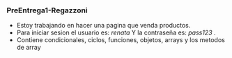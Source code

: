 ### PreEntrega1-Regazzoni

- Estoy trabajando en hacer una pagina que venda productos.
- Para iniciar sesion el usuario es: *renata* Y la contraseña es: *pass123* .
- Contiene condicionales, ciclos, funciones, objetos, arrays y los metodos de array
